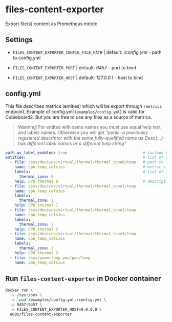 files-content-exporter
======================

Export file(s) content as Prometheus metric

Settings
--------

* `FILES_CONTENT_EXPORTER_CONFIG_FILE_PATH` | default: _/config.yml_ - path to config.yml

* `FILES_CONTENT_EXPORTER_PORT` | default: _9457_ - port to bind

* `FILES_CONTENT_EXPORTER_HOST` | default: _127.0.0.1_  - host to bind


config.yml
----------

This file describes metrics (entities) which will be export through `/metrics` endpoint. Example of config.yml (`examples/config.yml`) is valid for Cubieboard2. But you are free to use any files as a source of metrics.

> Warning! For entites with same names you *must* use equal help text and labels names. Otherwise you will get _"panic: a previously registered descriptor with the same fully-qualified name as Desc{...} has different label names or a different help string"_

```yaml
path_as_label_enabled: true                                 # include path to file as `path` label
entities:                                                   # list of entities (one file - one metric)
  - file: /sys/devices/virtual/thermal/thermal_zone0/temp   # path to file with metric, *required*
    name: cpu_temp_celsius                                  # metric's name in export, *required*
    labels:                                                 # list of labels, optional
      thermal_zone: 0
    help: CPU thermal 0                                     # description of metric
  - file: /sys/devices/virtual/thermal/thermal_zone1/temp
    name: cpu_temp_celsius
    labels:
      thermal_zone: 1
    help: CPU thermal 1
  - file: /sys/devices/virtual/thermal/thermal_zone2/temp
    name: cpu_temp_celsius
    labels:
      thermal_zone: 2
    help: CPU thermal 2
  - file: /sys/devices/virtual/thermal/thermal_zone3/temp
    name: cpu_temp_celsius
    labels:
      thermal_zone: 3
    help: CPU thermal 3
  - file: /sys/power/axp_pmu/pmu/temp
    name: pmu_temp_celsius
```

Run `files-content-exporter` in Docker container
---------------------------------------------

```bash
docker run \
  -v /sys:/sys \
  -v `pwd`/examples/config.yml:/config.yml \
  -p 9457:9457 \
  -e FILES_CONTENT_EXPORTER_HOST=0.0.0.0 \
  a00s/files-content-exporter
```


